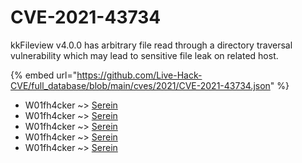 # CVE-2021-43734

kkFileview v4.0.0 has arbitrary file read through a directory traversal vulnerability which may lead to sensitive file leak on related host.

{% embed url="https://github.com/Live-Hack-CVE/full_database/blob/main/cves/2021/CVE-2021-43734.json" %}


* W01fh4cker ~> [Serein](https://www.alice-snow.ru/2021/database/cve-2021-43734/serein-w01fh4cker)
* W01fh4cker ~> [Serein](https://www.alice-snow.ru/2021/database/cve-2021-43734/serein-w01fh4cker)
* W01fh4cker ~> [Serein](https://www.alice-snow.ru/2021/database/cve-2021-43734/serein-w01fh4cker)
* W01fh4cker ~> [Serein](https://www.alice-snow.ru/2021/database/cve-2021-43734/serein-w01fh4cker)
* W01fh4cker ~> [Serein](https://www.alice-snow.ru/2021/database/cve-2021-43734/serein-w01fh4cker)